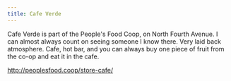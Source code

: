 ```yaml
---
title: Cafe Verde
---
```

Cafe Verde is part of the People's Food Coop, on North Fourth Avenue. 
I can almost always count on seeing
someone I know there. Very laid back atmosphere.
Cafe, hot bar, and you can always buy one piece
of fruit from the co-op and eat it in the cafe.

http://peoplesfood.coop/store-cafe/
